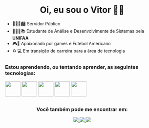<h1 align="center">Oi, eu sou o Vitor 👋🏾</h1>

- 👨🏾‍💻🏙  Servidor Público
- 👨🏾‍🎓📚 Estudante de Análise e Desenvolvimente de Sistemas pela **UNIFAA**
- 🎮🏈 Apaixonado por games e Futebol Americano
- ♻ 💻 Em transição de carreira para a área de tecnologia
##

<h3>Estou aprendendo, ou tentando aprender, as seguintes tecnologias:</h3>
<div display="inline">
<img width="50" height="50" src="https://cdn.jsdelivr.net/gh/devicons/devicon@latest/icons/c/c-original.svg" />                            
<img width="50" height="50" src="https://cdn.jsdelivr.net/gh/devicons/devicon@latest/icons/html5/html5-plain-wordmark.svg" />
<img width="50" height="50" src="https://cdn.jsdelivr.net/gh/devicons/devicon@latest/icons/css3/css3-plain-wordmark.svg" />
<img width="50" height="50" src="https://cdn.jsdelivr.net/gh/devicons/devicon@latest/icons/javascript/javascript-plain.svg" />
<img width="50" heigth="50" src="https://cdn.jsdelivr.net/gh/devicons/devicon@latest/icons/react/react-original-wordmark.svg" />
          
  
</div>  

##

<h3 align="center">Você também pode me  encontrar em:</h3>
<div align="center">
<a href="https://www.linkedin.com/in/vitor-leal-829707170"/>
<img src="https://img.shields.io/badge/linkedin-%230077B5.svg?style=for-the-badge&logo=linkedin&logoColor=white" /> 
</a>
<a href="mailto:vitorleal90@outlook.com"/>
<img src="https://img.shields.io/badge/Microsoft_Outlook-0078D4?style=for-the-badge&logo=microsoft-outlook&logoColor=white" /> 
</a>
<a href="https://www.instagram.com/ovitorleal/"/>
<img src="https://img.shields.io/badge/Instagram-%23E4405F.svg?style=for-the-badge&logo=Instagram&logoColor=white" /> 
</a>
</div>



